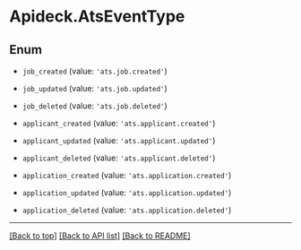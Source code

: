 # Apideck.AtsEventType

## Enum


* `job_created` (value: `'ats.job.created'`)

* `job_updated` (value: `'ats.job.updated'`)

* `job_deleted` (value: `'ats.job.deleted'`)

* `applicant_created` (value: `'ats.applicant.created'`)

* `applicant_updated` (value: `'ats.applicant.updated'`)

* `applicant_deleted` (value: `'ats.applicant.deleted'`)

* `application_created` (value: `'ats.application.created'`)

* `application_updated` (value: `'ats.application.updated'`)

* `application_deleted` (value: `'ats.application.deleted'`)


---

[[Back to top]](#) [[Back to API list]](../../../../README.md#documentation-for-api-endpoints) [[Back to README]](../../../../README.md)


